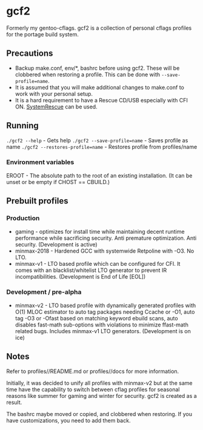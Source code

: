 # gcf2

Formerly my gentoo-cflags.  gcf2 is a collection of personal cflags profiles
for the portage build system.

## Precautions

* Backup make.conf, env/*, bashrc before using gcf2.  These will be clobbered
when restoring a profile.  This can be done with `--save-profile=name`.
* It is assumed that you will make additional changes to make.conf to work with
your personal setup.
* It is a hard requirement to have a Rescue CD/USB especially with CFI ON.
[SystemRescue](https://www.system-rescue.org) can be used.

## Running

`./gcf2 --help` - Gets help
`./gcf2 --save-profile=name` - Saves profile as name
`./gcf2 --restores-profile=name` - Restores profile from profiles/name

### Environment variables

EROOT - The absolute path to the root of an existing installation.
(It can be unset or be empty if CHOST == CBUILD.)

## Prebuilt profiles

### Production

* gaming - optimizes for install time while maintaining decent runtime
performance while sacrificing security.  Anti premature optimization.
Anti security.  (Development is active)
* minmax-2018 - Hardened GCC with systemwide Retpoline with -O3.  No LTO.
* minmax-v1 - LTO based profile which can be configured for CFI.  It comes with
an blacklist/whitelist LTO generator to prevent IR incompatibilities.
(Development is End of Life [EOL])

### Development / pre-alpha

* minmax-v2 - LTO based profile with dynamically generated profiles with O(1)
MLOC estimator to auto tag packages needing Ccache or -O1, auto tag -O3 or
-Ofast based on matching keyword ebuild scans, auto disables fast-math
sub-options with violations to minimize ffast-math related bugs.  Includes
minmax-v1 LTO generators.  (Development is on ice)

## Notes

Refer to profiles/<name>/README.md or profiles/<name>/docs for more information.

Initially, it was decided to unify all profiles with minmax-v2 but at the same
time have the capability to switch between cflag profiles for seasonal reasons
like summer for gaming and winter for security.  gcf2 is created as a result.

The bashrc maybe moved or copied, and clobbered when restoring.  If you have
customizations, you need to add them back.
